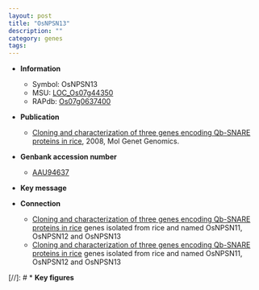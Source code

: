```yaml
---
layout: post
title: "OsNPSN13"
description: ""
category: genes
tags: 
---
```


* **Information**  
    + Symbol: OsNPSN13  
    + MSU: [LOC_Os07g44350](http://rice.plantbiology.msu.edu/cgi-bin/ORF_infopage.cgi?orf=LOC_Os07g44350)  
    + RAPdb: [Os07g0637400](http://rapdb.dna.affrc.go.jp/viewer/gbrowse_details/irgsp1?name=Os07g0637400)  

* **Publication**  
    + [Cloning and characterization of three genes encoding Qb-SNARE proteins in rice](http://www.ncbi.nlm.nih.gov/pubmed?term=Cloning+and+characterization+of+three+genes+encoding+Qb-SNARE+proteins+in+rice%5BTitle%5D), 2008, Mol Genet Genomics.

* **Genbank accession number**  
    + [AAU94637](http://www.ncbi.nlm.nih.gov/nuccore/AAU94637)

* **Key message**  

* **Connection**  
    + [Cloning and characterization of three genes encoding Qb-SNARE proteins in rice](NPSN) genes isolated from rice and named OsNPSN11, OsNPSN12 and OsNPSN13
    + [Cloning and characterization of three genes encoding Qb-SNARE proteins in rice](NPSN) genes isolated from rice and named OsNPSN11, OsNPSN12 and OsNPSN13

[//]: # * **Key figures**  


